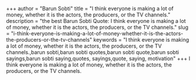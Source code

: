 +++
author = "Barun Sobti"
title = "I think everyone is making a lot of money, whether it is the actors, the producers, or the TV channels."
description = "the best Barun Sobti Quote: I think everyone is making a lot of money, whether it is the actors, the producers, or the TV channels."
slug = "i-think-everyone-is-making-a-lot-of-money-whether-it-is-the-actors-the-producers-or-the-tv-channels"
keywords = "I think everyone is making a lot of money, whether it is the actors, the producers, or the TV channels.,barun sobti,barun sobti quotes,barun sobti quote,barun sobti sayings,barun sobti saying,quotes, sayings,quote, saying, motivation"
+++
I think everyone is making a lot of money, whether it is the actors, the producers, or the TV channels.
